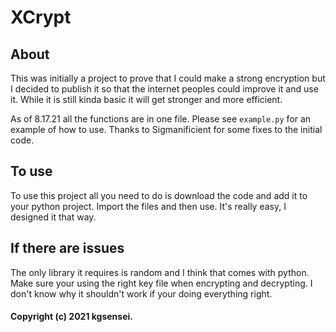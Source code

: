 # XCrypt

## About

This was initially a project to prove that I could make a strong encryption but I decided to publish it so that the internet peoples could improve it and use it. While it is still kinda basic it will get stronger and more efficient.

As of 8.17.21 all the functions are in one file. Please see `example.py` for an example of how to use. Thanks to Sigmanificient for some fixes to the initial code.

## To use

To use this project all you need to do is download the code and add it to your python project. Import the files and then use. It's really easy, I designed it that way.

## If there are issues

The only library it requires is random and I think that comes with python. Make sure your using the right key file when encrypting and decrypting. I don't know why it shouldn't work if your doing everything right.

#### Copyright (c) 2021 kgsensei.
